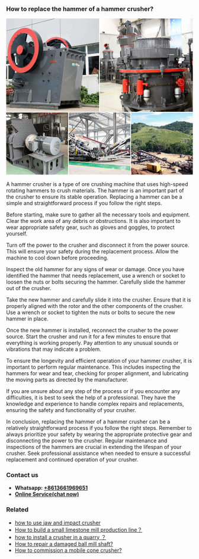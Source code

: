 <h3>How to replace the hammer of a hammer crusher?</h3><img src='1701745399.jpg' alt=''><p>A hammer crusher is a type of ore crushing machine that uses high-speed rotating hammers to crush materials. The hammer is an important part of the crusher to ensure its stable operation. Replacing a hammer can be a simple and straightforward process if you follow the right steps.</p><p>Before starting, make sure to gather all the necessary tools and equipment. Clear the work area of any debris or obstructions. It is also important to wear appropriate safety gear, such as gloves and goggles, to protect yourself.</p><p>Turn off the power to the crusher and disconnect it from the power source. This will ensure your safety during the replacement process. Allow the machine to cool down before proceeding.</p><p>Inspect the old hammer for any signs of wear or damage. Once you have identified the hammer that needs replacement, use a wrench or socket to loosen the nuts or bolts securing the hammer. Carefully slide the hammer out of the crusher.</p><p>Take the new hammer and carefully slide it into the crusher. Ensure that it is properly aligned with the rotor and the other components of the crusher. Use a wrench or socket to tighten the nuts or bolts to secure the new hammer in place.</p><p>Once the new hammer is installed, reconnect the crusher to the power source. Start the crusher and run it for a few minutes to ensure that everything is working properly. Pay attention to any unusual sounds or vibrations that may indicate a problem.</p><p>To ensure the longevity and efficient operation of your hammer crusher, it is important to perform regular maintenance. This includes inspecting the hammers for wear and tear, checking for proper alignment, and lubricating the moving parts as directed by the manufacturer.</p><p>If you are unsure about any step of the process or if you encounter any difficulties, it is best to seek the help of a professional. They have the knowledge and experience to handle complex repairs and replacements, ensuring the safety and functionality of your crusher.</p><p>In conclusion, replacing the hammer of a hammer crusher can be a relatively straightforward process if you follow the right steps. Remember to always prioritize your safety by wearing the appropriate protective gear and disconnecting the power to the crusher. Regular maintenance and inspections of the hammers are crucial in extending the lifespan of your crusher. Seek professional assistance when needed to ensure a successful replacement and continued operation of your crusher.</p><h3>Contact us</h3><ul><li><strong>Whatsapp:&nbsp;<a href="https://wa.me/8613661969651">+8613661969651</a></strong></li><li><a href="https://swt.shibang-china.com/?git&amp;zhl&amp;How to replace the hammer of a hammer crusher"><strong>Online Service(chat now)</strong></a></li></ul><h3>Related</h3><ul><li><a href='how to use jaw and impact crusher.md'>how to use jaw and impact crusher</a></li><li><a href='How to build a small limestone mill production line？.md'>How to build a small limestone mill production line？</a></li><li><a href='how to install a crusher in a quarry ？.md'>how to install a crusher in a quarry ？</a></li><li><a href='How to repair a damaged ball mill shaft.md'>How to repair a damaged ball mill shaft?</a></li><li><a href='How to commission a mobile cone crusher.md'>How to commission a mobile cone crusher?</a></li></ul>
